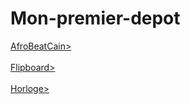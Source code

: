 # Mon-premier-depot
<html>
  <head>
  </head>
  <body>
    </li><a href="https://greatdiallo1.github.io/AfroBeatCain/home.html">AfroBeatCain></li>
  <br><br>
  </li><a href="https://greatdiallo1.github.io/flipboard/flip.html">Flipboard></li>
  <br><br>
    </li><a href="https://greatdiallo1.github.io/Mon-premier-depot/horlose/horloge.html">Horloge></li>
  
  </body>
  </html>
